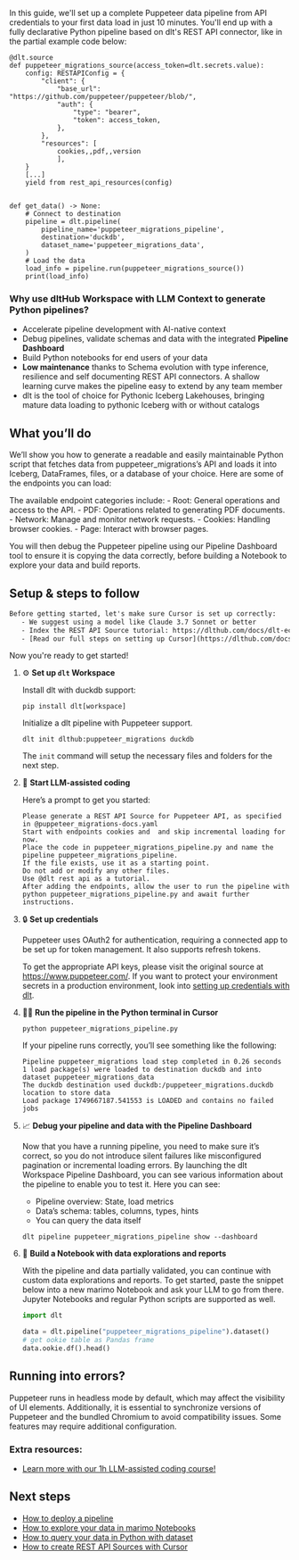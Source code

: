 In this guide, we'll set up a complete Puppeteer data pipeline from API credentials to your first data load in just 10 minutes. You'll end up with a fully declarative Python pipeline based on dlt's REST API connector, like in the partial example code below:

```python-outcome
@dlt.source
def puppeteer_migrations_source(access_token=dlt.secrets.value):
    config: RESTAPIConfig = {
        "client": {
            "base_url": "https://github.com/puppeteer/puppeteer/blob/",
            "auth": {
                "type": "bearer",
                "token": access_token,
            },
        },
        "resources": [
            cookies,,pdf,,version
            ],
    }
    [...]
    yield from rest_api_resources(config)


def get_data() -> None:
    # Connect to destination
    pipeline = dlt.pipeline(
        pipeline_name='puppeteer_migrations_pipeline',
        destination='duckdb',
        dataset_name='puppeteer_migrations_data', 
    )
    # Load the data
    load_info = pipeline.run(puppeteer_migrations_source())
    print(load_info) 
```

### Why use dltHub Workspace with LLM Context to generate Python pipelines?

- Accelerate pipeline development with AI-native context
- Debug pipelines, validate schemas and data with the integrated **Pipeline Dashboard**
- Build Python notebooks for end users of your data
- **Low maintenance** thanks to Schema evolution with type inference, resilience and self documenting REST API connectors. A shallow learning curve makes the pipeline easy to extend by any team member
- dlt is the tool of choice for Pythonic Iceberg Lakehouses, bringing mature data loading to pythonic Iceberg with or without catalogs

## What you’ll do

We’ll show you how to generate a readable and easily maintainable Python script that fetches data from puppeteer_migrations’s API and loads it into Iceberg, DataFrames, files, or a database of your choice. Here are some of the endpoints you can load:

The available endpoint categories include: - Root: General operations and access to the API. - PDF: Operations related to generating PDF documents. - Network: Manage and monitor network requests. - Cookies: Handling browser cookies. - Page: Interact with browser pages.

You will then debug the Puppeteer pipeline using our Pipeline Dashboard tool to ensure it is copying the data correctly, before building a Notebook to explore your data and build reports.

## Setup & steps to follow

```default
Before getting started, let's make sure Cursor is set up correctly:
   - We suggest using a model like Claude 3.7 Sonnet or better
   - Index the REST API Source tutorial: https://dlthub.com/docs/dlt-ecosystem/verified-sources/rest_api/ and add it to context as **@dlt rest api**
   - [Read our full steps on setting up Cursor](https://dlthub.com/docs/dlt-ecosystem/llm-tooling/cursor-restapi#23-configuring-cursor-with-documentation)
```

Now you're ready to get started!

1. ⚙️ **Set up `dlt` Workspace**
    
    Install dlt with duckdb support:
    ```shell
    pip install dlt[workspace]
    ```

    Initialize a dlt pipeline with Puppeteer support.
    ```shell
    dlt init dlthub:puppeteer_migrations duckdb
    ```

    The `init` command will setup the necessary files and folders for the next step.
    
2. 🤠 **Start LLM-assisted coding**
    
    Here’s a prompt to get you started:
    
    ```prompt
    Please generate a REST API Source for Puppeteer API, as specified in @puppeteer_migrations-docs.yaml 
    Start with endpoints cookies and  and skip incremental loading for now. 
    Place the code in puppeteer_migrations_pipeline.py and name the pipeline puppeteer_migrations_pipeline. 
    If the file exists, use it as a starting point. 
    Do not add or modify any other files. 
    Use @dlt rest api as a tutorial. 
    After adding the endpoints, allow the user to run the pipeline with python puppeteer_migrations_pipeline.py and await further instructions.
    ```

    
3. 🔒 **Set up credentials** 
    
    Puppeteer uses OAuth2 for authentication, requiring a connected app to be set up for token management. It also supports refresh tokens.
    
    To get the appropriate API keys, please visit the original source at https://www.puppeteer.com/.
    If you want to protect your environment secrets in a production environment, look into [setting up credentials with dlt](https://dlthub.com/docs/walkthroughs/add_credentials).
    
4. 🏃‍♀️ **Run the pipeline in the Python terminal in Cursor**
    
    ```shell
    python puppeteer_migrations_pipeline.py
    ```
    
    If your pipeline runs correctly, you’ll see something like the following:
    
    ```shell
    Pipeline puppeteer_migrations load step completed in 0.26 seconds
    1 load package(s) were loaded to destination duckdb and into dataset puppeteer_migrations_data
    The duckdb destination used duckdb:/puppeteer_migrations.duckdb location to store data
    Load package 1749667187.541553 is LOADED and contains no failed jobs
    ```
    
5. 📈 **Debug your pipeline and data with the Pipeline Dashboard**

    Now that you have a running pipeline, you need to make sure it’s correct, so you do not introduce silent failures like misconfigured pagination or incremental loading errors. By launching the dlt Workspace Pipeline Dashboard, you can see various information about the pipeline to enable you to test it. Here you can see:
    - Pipeline overview: State, load metrics
    - Data’s schema: tables, columns, types, hints
    - You can query the data itself
    
    ```shell
    dlt pipeline puppeteer_migrations_pipeline show --dashboard
    ```
    
6. 🐍 **Build a Notebook with data explorations and reports**

    With the pipeline and data partially validated, you can continue with custom data explorations and reports. To get started, paste the snippet below into a new marimo Notebook and ask your LLM to go from there. Jupyter Notebooks and regular Python scripts are supported as well.

    
    ```python
    import dlt

   data = dlt.pipeline("puppeteer_migrations_pipeline").dataset()
   # get ookie table as Pandas frame
   data.ookie.df().head()
    ```

## Running into errors?

Puppeteer runs in headless mode by default, which may affect the visibility of UI elements. Additionally, it is essential to synchronize versions of Puppeteer and the bundled Chromium to avoid compatibility issues. Some features may require additional configuration.

### Extra resources:

- [Learn more with our 1h LLM-assisted coding course!](https://www.youtube.com/watch?v=GGid70rnJuM)

## Next steps

- [How to deploy a pipeline](https://dlthub.com/docs/walkthroughs/deploy-a-pipeline)
- [How to explore your data in marimo Notebooks](https://dlthub.com/docs/general-usage/dataset-access/marimo)
- [How to query your data in Python with dataset](https://dlthub.com/docs/general-usage/dataset-access/dataset)
- [How to create REST API Sources with Cursor](https://dlthub.com/docs/dlt-ecosystem/llm-tooling/cursor-restapi)